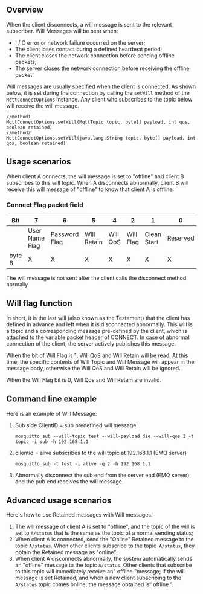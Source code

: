 ## Overview

When the client disconnects, a will message is sent to the relevant subscriber. Will Messages will be sent when:

- I / O error or network failure occurred on the server;
- The client loses contact during a defined heartbeat period;
- The client closes the network connection before sending offline packets;
- The server closes the network connection before receiving the offline packet.

Will messages are usually specified when the client is connected. As shown below, it is set during the connection by calling the `setWill` method of the` MqttConnectOptions` instance. Any client who subscribes to the topic below will receive the will message.

```
//method1 
MqttConnectOptions.setWill(MqttTopic topic, byte[] payload, int qos, boolean retained)
//method2 
MqttConnectOptions.setWill(java.lang.String topic, byte[] payload, int qos, boolean retained)
```

## Usage scenarios

When client A connects, the will message is set to "offline" and client B subscribes to this will topic. When A disconnects abnormally, client B will receive this will message of "offline"  to know that client A is offline.

### Connect Flag packet field

| Bit    | 7              | 6             | 5           | 4        | 2         | 1           | 0        |
| ------ | -------------- | ------------- | ----------- | -------- | --------- | ----------- | -------- |
|        | User Name Flag | Password Flag | Will Retain | Will QoS | Will Flag | Clean Start | Reserved |
| byte 8 | X              | X             | X           | X        | X         | X           | X        |

The will message is not sent after the client calls the disconnect method normally.

## Will flag function

In short,  it is the last will (also known as the Testament) that the client has defined in advance and left when it is disconnected abnormally. This will is a topic and a corresponding message pre-defined by the client, which is attached to the variable packet header of CONNECT.  In case of abnormal connection of the client, the server actively publishes this message.

When the  bit of Will Flag is 1, Will QoS and Will Retain will be read. At this time, the specific contents of Will Topic and Will Message will appear in the message body, otherwise the Will QoS and Will Retain  will be ignored.

When the Will Flag bit is 0, Will Qos and Will Retain are invalid.

## Command line example

Here is an example of Will Message:

1. Sub side ClientID = sub predefined will message:

   ```
   mosquitto_sub --will-topic test --will-payload die --will-qos 2 -t topic -i sub -h 192.168.1.1
   ```

2. clientid = alive subscribes to the will topic at 192.168.1.1 (EMQ server)

   ```
   mosquitto_sub -t test -i alive -q 2 -h 192.168.1.1
   ```

3. Abnormally disconnect the sub end from the server end (EMQ server), and the pub end receives the will message.

## Advanced usage scenarios

Here's how to use Retained messages with Will messages.

1. The will message of client A is set to "offline", and the topic of the will is set to  `A/status` that is the same as the topic of a normal sending status;
2. When client A is connected, send the "Online" Retained message to the topic `A/status`. When other clients subscribe to the topic` A/status`, they obtain the Retained message as "online";
3. When client A disconnects abnormally, the system automatically sends an "offline" message to the topic `A/status`. Other clients that subscribe to this topic will immediately receive an" offline "message; if the will message is set  Retained, and when a new client subscribing to the `A/status` topic comes online, the message obtained is“ offline ”.
